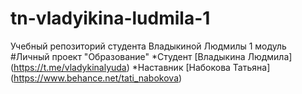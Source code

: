 # tn-vladyikina-ludmila-1
Учебный репозиторий студента Владыкиной Людмилы 1 модуль
#Личный проект "Образование"
*Студент [Владыкина Людмила] (https://t.me/vladykinalyuda)
*Наставник [Набокова Татьяна] (https://www.behance.net/tati_nabokova)
